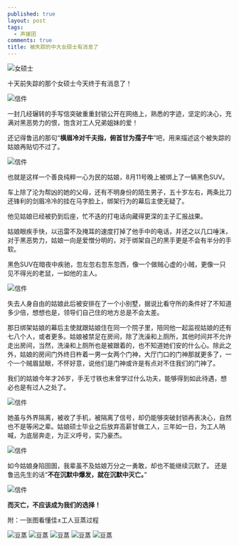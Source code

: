 ```yaml
---
published: true
layout: post
tags:
  - 声援团
comments: true
title: 被失踪的中大女硕士有消息了
---
```


![女硕士][7]

十天前失踪的那个女硕士今天终于有消息了！

![信件][1]

一封几经辗转的手写信突破重重封锁公开在网络上，熟悉的字迹，坚定的决心，充满对黑恶势力的恨，饱含对工人兄弟姐妹的爱！

还记得鲁迅的那句“**横眉冷对千夫指，俯首甘为孺子牛**”吧，用来描述这个被失踪的姑娘再贴切不过了。

![信件][2]

也就是这样一个善良纯粹一心为民的姑娘，8月11号晚上被绑上了一辆黑色SUV。

车上除了沦为帮凶的她的父母，还有不明身份的陌生男子，五十岁左右，两条比刀还锋利的剑眉冷冷的挂在马字脸上，绑架行为的幕后主使无疑了。

他见姑娘已经被扔到后座，忙不迭的打电话向藏得更深的主子汇报战果。

姑娘眼疾手快，以迅雷不及掩耳的速度打掉了他手中的电话，并还之以几口唾沫，对于黑恶势力，姑娘一向是爱憎分明的，对于绑架自己的黑手更是不会有半分的手软。

黑色SUV在暗夜中疾驰，忽左忽右忽东忽西，像一个做贼心虚的小贼，更像一只见不得光的老鼠，一如他的主人。

![信件][3]

失去人身自由的姑娘此后被安排在了一个小别墅，据说比看守所的条件好了不知道多少倍，想想也是，领导们自己住的地方总是不会太差。

那日绑架姑娘的幕后主使就跟姑娘住在同一个院子里，陪同他一起监视姑娘的还有七八个人，或者更多。姑娘被禁足在房间，除了洗澡和上厕所，其他时间并不允许走出房间，当然，洗澡和上厕所也是被跟着的，也不知道她们安的什么心。除此之外，姑娘的房间门外终日杵着一男一女两个门神，大厅门口的门神那就更多了，一个一个贼眉鼠眼，不怀好意，说他们是门神或许是有点对不住我们的门神了。

我们的姑娘今年才26岁，手无寸铁也未曾学过什么功夫，能够得到如此待遇，想必也是有过人之处了。

![信件][4]

她虽与外界隔离，被收了手机，被隔离了信号，却仍能够突破封锁再表决心，自然也不是等闲之辈。姑娘硕士毕业之后放弃高薪甘做工人，三年如一日，为工人呐喊，为底层奔走，为正义呼号，实乃豪杰。

![信件][5]

如今姑娘身陷囹圄，我辈虽不及姑娘万分之一勇敢，却也不能继续沉默了。
还是鲁迅先生的话“**不在沉默中爆发，就在沉默中灭亡。**”

![信件][6]

**而灭亡，不应该成为我们的选择！**

附：一张图看懂佳±工人豆蒸过程

![豆蒸][8]
![豆蒸][9]
![豆蒸][10]
![豆蒸][11]
![豆蒸][12]

[1]: https://upload.cc/i1/2018/08/22/fS1GoZ.jpg
[2]: https://upload.cc/i1/2018/08/22/jJY0yo.jpg
[3]: https://upload.cc/i1/2018/08/22/vosFic.jpg
[4]: https://upload.cc/i1/2018/08/22/Wge70m.jpg
[5]: https://upload.cc/i1/2018/08/22/PKNflB.jpg
[6]: https://upload.cc/i1/2018/08/22/3AkFuO.jpg
[7]: https://upload.cc/i1/2018/08/22/J0e7D8.jpg
[8]: https://upload.cc/i1/2018/08/23/bFDxlH.jpg
[9]: https://upload.cc/i1/2018/08/23/ZATqay.jpg
[10]: https://upload.cc/i1/2018/08/23/9YnQDk.jpg
[11]: https://upload.cc/i1/2018/08/23/cRz1YA.jpg
[12]: https://upload.cc/i1/2018/08/23/1HKTMs.jpg

